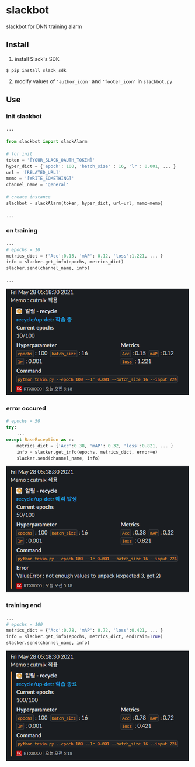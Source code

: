 # slackbot
slackbot for DNN training alarm  

## Install 
1. install Slack's SDK
```terminal
$ pip install slack_sdk
```
2. modify values of `'author_icon'` and `'footer_icon'` in `slackbot.py`


## Use
### init slackbot
```python
...

from slackbot import slackAlarm

# for init
token = '[YOUR_SLACK_OAUTH_TOKEN]'
hyper_dict = {'epoch': 100, 'batch_size' : 16, 'lr': 0.001, ... }
url = '[RELATED_URL]'
memo = '[WRITE_SOMETHING]'
channel_name = 'general'

# create instance
slackbot = slackAlarm(token, hyper_dict, url=url, memo=memo)

...
```

###  on training
```python
...
# epochs = 10
metrics_dict = {'Acc':0.15, 'mAP': 0.12, 'loss':1.221, ... }
info = slacker.get_info(epochs, metrics_dict)
slacker.send(channel_name, info)

...
```
![sample1](img/sample1.png)

### error occured
```python
# epochs = 50
try:
    ...
except BaseException as e:
    metrics_dict = {'Acc':0.38, 'mAP': 0.32, 'loss':0.821, ... }
    info = slacker.get_info(epochs, metrics_dict, error=e)
    slacker.send(channel_name, info)
```
![sample2](img/sample2.png)

### training end
```python
...
# epochs = 100
metrics_dict = {'Acc':0.78, 'mAP': 0.72, 'loss':0.421, ... }
info = slacker.get_info(epochs, metrics_dict, endTrain=True)
slacker.send(channel_name, info)
```
![sample3](img/sample3.png)
